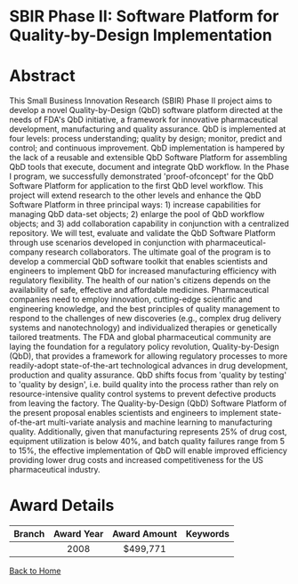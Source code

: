 
SBIR Phase II: Software Platform for Quality-by-Design Implementation
=====================================================================

# Abstract


This Small Business Innovation Research (SBIR) Phase II project aims to develop a novel Quality-by-Design (QbD) software platform directed at the needs of FDA's QbD initiative, a framework for innovative pharmaceutical development, manufacturing and quality assurance. QbD is implemented at four levels: process understanding; quality by design; monitor, predict and control; and continuous improvement. QbD implementation is hampered by the lack of a reusable and extensible QbD Software Platform for assembling QbD tools that execute, document and integrate QbD workflow. In the Phase I program, we successfully demonstrated 'proof-ofconcept' for the QbD Software Platform for application to the first QbD level workflow. This project will extend research to the other levels and enhance the QbD Software Platform in three principal ways: 1) increase capabilities for managing QbD data-set objects; 2) enlarge the pool of QbD workflow objects; and 3) add collaboration capability in conjunction with a centralized repository. We will test, evaluate and validate the QbD Software Platform through use scenarios developed in conjunction with pharmaceutical-company research collaborators. The ultimate goal of the program is to develop a commercial QbD software toolkit that enables scientists and engineers to implement QbD for increased manufacturing efficiency with regulatory flexibility.  The health of our nation's citizens depends on the availability of safe, effective and affordable medicines. Pharmaceutical companies need to
employ innovation, cutting-edge scientific and engineering knowledge, and the best principles of quality management to respond to the challenges of new discoveries (e.g., complex drug delivery systems and nanotechnology) and individualized therapies or genetically tailored treatments. The FDA and global pharmaceutical community are laying the foundation for a regulatory policy revolution, Quality-by-Design (QbD), that provides a framework for allowing regulatory processes to more readily-adopt state-of-the-art technological advances in drug development, production and quality assurance. QbD shifts focus from 'quality by testing' to 'quality by design', i.e. build quality into the process rather than rely on resource-intensive quality control systems to prevent defective products from leaving the factory. The Quality-by-Design (QbD) Software Platform of the present proposal enables scientists and engineers to implement state-of-the-art multi-variate analysis and machine learning to manufacturing quality. Additionally, given that manufacturing represents 25% of drug cost, equipment utilization is below 40%, and batch quality failures range from 5 to 15%, the effective implementation of QbD will enable improved efficiency providing lower drug costs and increased competitiveness for the US pharmaceutical industry.  

# Award Details

|Branch|Award Year|Award Amount|Keywords|
| :---: | :---: | :---: | :---: |
||2008|$499,771||
  
  


[Back to Home](https://github.com/chrischow/dod_sbir_awards/JT/#87)